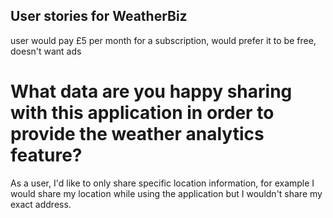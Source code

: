 ## User stories for WeatherBiz


user would pay £5 per month for a subscription, would prefer it to be free, doesn't want ads

# What data are you happy sharing with this application in order to provide the weather analytics feature?

As a user, I'd like to only share specific location information, for example I would share my location
while using the application but I wouldn't share my exact address.